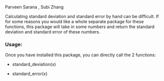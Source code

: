 Parveen Sarana , Subi Zhang

<!-- README.md is generated from README.Rmd. Please edit that file -->
Calculating standard deviation and standard error by hand can be difficult. If for some reasons you would like a whole separate package for these functions, this package will take in some numbers and return the standard deviation and standard error of these numbers.

### Usage:

Once you have installed this package, you can directly call the 2 functions:

-   standard\_deviation(x)

-   standard\_error(x)

